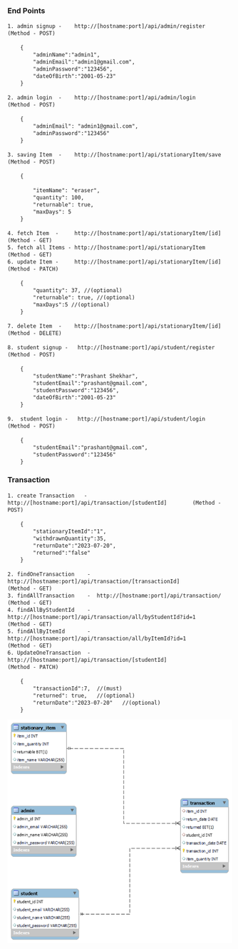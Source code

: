 ### End Points

    1. admin signup -    http://[hostname:port]/api/admin/register         (Method - POST)
            
        {
            "adminName":"admin1",
            "adminEmail":"admin1@gmail.com",
            "adminPassword":"123456",
            "dateOfBirth":"2001-05-23"
        }

    2. admin login  -    http://[hostname:port]/api/admin/login            (Method - POST)
               
        { 
            "adminEmail": "admin1@gmail.com",
            "adminPassword":"123456"
        }

    3. saving Item  -    http://[hostname:port]/api/stationaryItem/save    (Method - POST)

        {

            "itemName": "eraser",
            "quantity": 100,
            "returnable": true,
            "maxDays": 5
        }

    4. fetch Item  -     http://[hostname:port]/api/stationaryItem/[id]    (Method - GET)
    5. fetch all Items - http://[hostname:port]/api/stationaryItem         (Method - GET)
    6. update Item -     http://[hostname:port]/api/stationaryItem/[id]    (Method - PATCH)

        {
            "quantity": 37, //(optional)
            "returnable": true, //(optional)
            "maxDays":5 //(optional)
        }

    7. delete Item  -    http://[hostname:port]/api/stationaryItem/[id]    (Method - DELETE)
   
    8. student signup -   http://[hostname:port]/api/student/register        (Method - POST)

        {
            "studentName":"Prashant Shekhar",
            "studentEmail":"prashant@gmail.com",
            "studentPassword":"123456",
            "dateOfBirth":"2001-05-23"
        }

    9.  student login -   http://[hostname:port]/api/student/login           (Method - POST)

        { 
            "studentEmail":"prashant@gmail.com",
            "studentPassword":"123456"
        }

### Transaction

    1. create Transaction   - http://[hostname:port]/api/transaction/[studentId]        (Method - POST)
    
        {
            "stationaryItemId":"1",
            "withdrawnQuantity":35,
            "returnDate":"2023-07-20",
            "returned":"false"
        }  

    2. findOneTransaction    -  http://[hostname:port]/api/transaction/[transactionId]              (Method - GET)
    3. findAllTransaction    -  http://[hostname:port]/api/transaction/                             (Method - GET)
    4. findAllByStudentId    -  http://[hostname:port]/api/transaction/all/byStudentId?id=1         (Method - GET)
    5. findAllByItemId       -  http://[hostname:port]/api/transaction/all/byItemId?id=1            (Method - GET)
    6. UpdateOneTransaction  -  http://[hostname:port]/api/transaction/[studentId]                  (Method - PATCH)

        {
            "transactionId":7,  //(must)
            "returned": true,   //(optional)
            "returnDate":"2023-07-20"   //(optional)
        }





![](./ER_DIAGRAM.png)